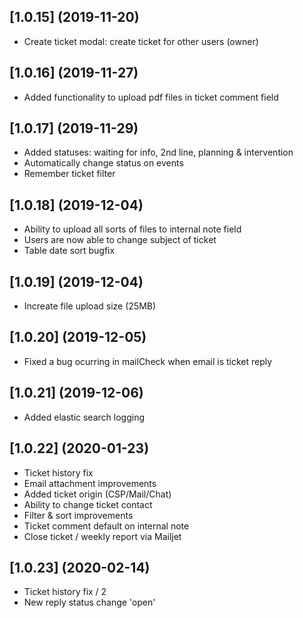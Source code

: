 ## [1.0.15] (2019-11-20)

* Create ticket modal: create ticket for other users (owner)

## [1.0.16] (2019-11-27)

* Added functionality to upload pdf files in ticket comment field

## [1.0.17] (2019-11-29)

* Added statuses: waiting for info, 2nd line, planning & intervention
* Automatically change status on events
* Remember ticket filter

## [1.0.18] (2019-12-04)

* Ability to upload all sorts of files to internal note field
* Users are now able to change subject of ticket
* Table date sort bugfix

## [1.0.19] (2019-12-04)

* Increate file upload size (25MB)

## [1.0.20] (2019-12-05)

* Fixed a bug ocurring in mailCheck when email is ticket reply

## [1.0.21] (2019-12-06)

* Added elastic search logging

## [1.0.22] (2020-01-23)

* Ticket history fix
* Email attachment improvements
* Added ticket origin (CSP/Mail/Chat)
* Ability to change ticket contact
* Filter & sort improvements
* Ticket comment default on internal note
* Close ticket / weekly report via Mailjet

## [1.0.23] (2020-02-14)

* Ticket history fix / 2
* New reply status change 'open'